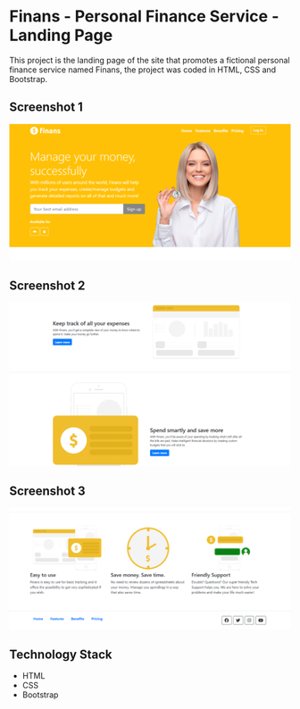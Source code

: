 # Finans - Personal Finance Service - Landing Page

This project is the landing page of the site that promotes a fictional personal finance service named Finans, the project was coded in HTML, CSS and Bootstrap.

## Screenshot 1

![Screenshot](Screenshot_1.png)

## Screenshot 2

![Screenshot](Screenshot_2.png)

## Screenshot 3

![Screenshot](Screenshot_3.png)

## Technology Stack

+ HTML
+ CSS
+ Bootstrap
